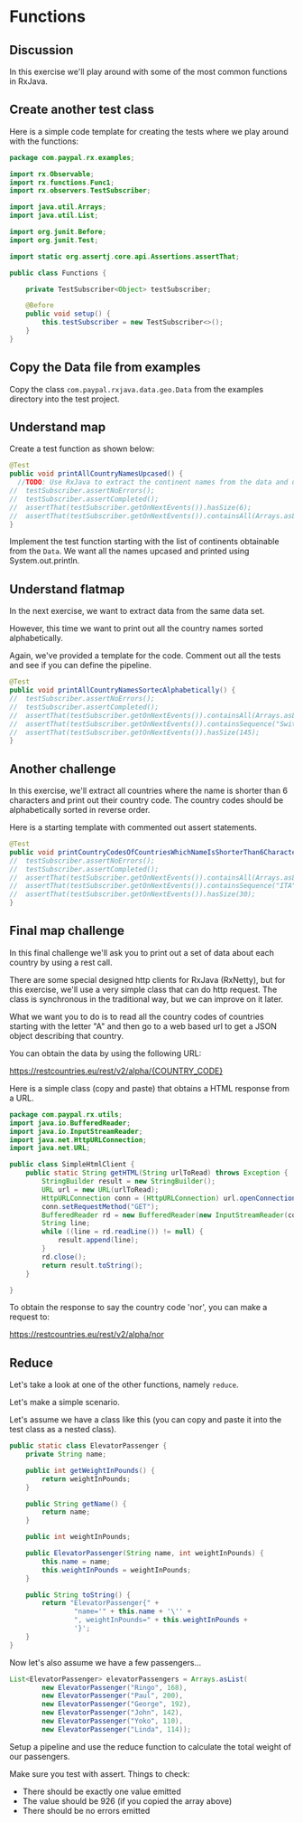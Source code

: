 # Functions

## Discussion

In this exercise we'll play around with some of the most common functions in RxJava.

## Create another test class

Here is a simple code template for creating the tests where we play around with the functions:

```java
package com.paypal.rx.examples;

import rx.Observable;
import rx.functions.Func1;
import rx.observers.TestSubscriber;

import java.util.Arrays;
import java.util.List;

import org.junit.Before;
import org.junit.Test;

import static org.assertj.core.api.Assertions.assertThat;

public class Functions {

    private TestSubscriber<Object> testSubscriber;

    @Before
    public void setup() {
        this.testSubscriber = new TestSubscriber<>();
    }
}

```

## Copy the Data file from examples

Copy the class `com.paypal.rxjava.data.geo.Data` from the examples directory into the test project.

## Understand map

Create a test function as shown below:

```java
@Test
public void printAllCountryNamesUpcased() {
  //TODO: Use RxJava to extract the continent names from the data and upcase the names
//  testSubscriber.assertNoErrors();
//  testSubscriber.assertCompleted();
//  assertThat(testSubscriber.getOnNextEvents()).hasSize(6);
//  assertThat(testSubscriber.getOnNextEvents()).containsAll(Arrays.asList("ASIA", "EUROPE", "AUSTRALIA"));
}
```

Implement the test function starting with the list of continents obtainable from the `Data`. We want all the names upcased and printed using System.out.println.

## Understand flatmap

In the next exercise, we want to extract data from the same data set.

However, this time we want to print out all the country names sorted alphabetically.

Again, we've provided a template for the code. Comment out all the tests and see if you can define the pipeline.

```java
@Test
public void printAllCountryNamesSortecAlphabetically() {
//  testSubscriber.assertNoErrors();
//  testSubscriber.assertCompleted();
//  assertThat(testSubscriber.getOnNextEvents()).containsAll(Arrays.asList("Barbados", "Benin", "Colombia"));
//  assertThat(testSubscriber.getOnNextEvents()).containsSequence("Switzerland", "Syria", "Taiwan", "Tanzania");
//  assertThat(testSubscriber.getOnNextEvents()).hasSize(145);
}
```

## Another challenge

In this exercise, we'll extract all countries where the name is shorter than 6 characters and print out their country code.
The country codes should be alphabetically sorted in reverse order.

Here is a starting template with commented out assert statements.

```java
@Test
public void printCountryCodesOfCountriesWhichNameIsShorterThan6Characters() {
//  testSubscriber.assertNoErrors();
//  testSubscriber.assertCompleted();
//  assertThat(testSubscriber.getOnNextEvents()).containsAll(Arrays.asList("OMN", "TCD", "MLI"));
//  assertThat(testSubscriber.getOnNextEvents()).containsSequence("ITA", "IRQ", "IRN", "IND");
//  assertThat(testSubscriber.getOnNextEvents()).hasSize(30);
}
```

## Final map challenge

In this final challenge we'll ask you to print out a set of data about each country by using a rest call.

There are some special designed http clients for RxJava (RxNetty), but for this exercise, we'll use a very simple class that can do http request.
The class is synchronous in the traditional way, but we can improve on it later.

What we want you to do is to read all the country codes of countries starting with the letter "A" and then go to a web based url to get a JSON object describing that country.

You can obtain the data by using the following URL:

  https://restcountries.eu/rest/v2/alpha/{COUNTRY_CODE}

Here is a simple class (copy and paste) that obtains a HTML response from a URL.

```java
package com.paypal.rx.utils;
import java.io.BufferedReader;
import java.io.InputStreamReader;
import java.net.HttpURLConnection;
import java.net.URL;

public class SimpleHtmlClient {
	public static String getHTML(String urlToRead) throws Exception {
		StringBuilder result = new StringBuilder();
		URL url = new URL(urlToRead);
		HttpURLConnection conn = (HttpURLConnection) url.openConnection();
		conn.setRequestMethod("GET");
		BufferedReader rd = new BufferedReader(new InputStreamReader(conn.getInputStream()));
		String line;
		while ((line = rd.readLine()) != null) {
			result.append(line);
		}
		rd.close();
		return result.toString();
	}

}
```

To obtain the response to say the country code 'nor', you can make a request to:

  https://restcountries.eu/rest/v2/alpha/nor

## Reduce

Let's take a look at one of the other functions, namely `reduce`.

Let's make a simple scenario.

Let's assume we have a class like this (you can copy and paste it into the test class as a nested class).

```java
public static class ElevatorPassenger {
    private String name;

    public int getWeightInPounds() {
        return weightInPounds;
    }

    public String getName() {
        return name;
    }

    public int weightInPounds;

    public ElevatorPassenger(String name, int weightInPounds) {
        this.name = name;
        this.weightInPounds = weightInPounds;
    }

    public String toString() {
        return "ElevatorPassenger{" +
                "name='" + this.name + '\'' +
                ", weightInPounds=" + this.weightInPounds +
                '}';
    }
}
```

Now let's also assume we have a few passengers...

```java
List<ElevatorPassenger> elevatorPassengers = Arrays.asList(
        new ElevatorPassenger("Ringo", 168),
        new ElevatorPassenger("Paul", 200),
        new ElevatorPassenger("George", 192),
        new ElevatorPassenger("John", 142),
        new ElevatorPassenger("Yoko", 110),
        new ElevatorPassenger("Linda", 114));
```

Setup a pipeline and use the reduce function to calculate the total weight of our passengers.

Make sure you test with assert. Things to check:

* There should be exactly one value emitted
* The value should be 926 (if you copied the array above)
* There should be no errors emitted
